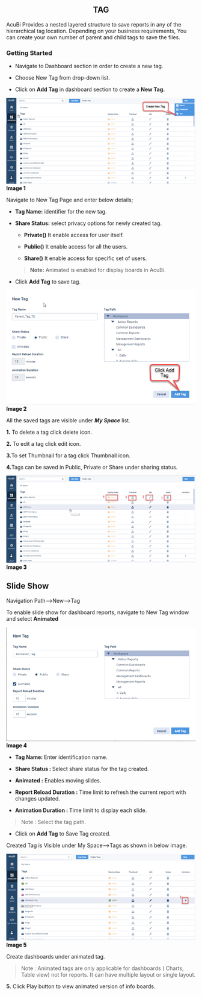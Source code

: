 

<center><h2>TAG</h2></center>

AcuBi Provides a nested layered structure to save reports in any of the hierarchical tag location. Depending on your business requirements, You can create your own number of parent and child tags to save the files.

### Getting Started

- Navigate to Dashboard section in order to create a new tag.

- Choose  New Tag from drop-down list.
 
- Click on  <b>Add Tag</b> in dashboard section to create a  <b>New Tag.</b>

![enter image description here](https://raw.githubusercontent.com/sv18042016/fp1/e259d71617b5bb38a9b8ae6697c3471f5ac5f3a9/images/New_version5/td_tag_image1.png)
 <b><Font color = " black">Image 1</font></b>

Navigate to New Tag Page and enter below details;
-   <b>Tag Name:</b>  identifier for the new tag.
-   <b>Share Status:</b>  select privacy options for newly created tag.
    -   <b>Private()</b> It enable access for user itself.
    
    -   <b>Public()</b>  It enable access for all the users.
    
    -   <b>Share()</b> It enable access for specific set of users.
    
    > <b>Note:</b> Animated is enabled for display boards in AcuBi.

- Click <b>Add Tag</b> to save tag.
    
![enter image description here](https://raw.githubusercontent.com/sv18042016/fp1/2e6348e6143a7ab1ab62a6877134a83e403f3f29/images/New_version5/td_tag_image2.png)
 <b><Font color = " black">Image 2</font></b>       

All the saved tags are visible under <b><i>My Space</i></b> list.

<b>1.</b> To delete a tag click delete icon.

<b>2.</b>  To edit a tag click edit icon.

<b>3.</b>To set Thumbnail for a tag click Thumbnail icon.

<b>4.</b>Tags can be saved in Public, Private or Share under sharing status. 

![enter image description here](https://raw.githubusercontent.com/sv18042016/fp1/8dcb435f47c4b5e712642714b168700fcfb5e5d4/images/New_version5/td_tag_image3.png)
 <b><Font color = " black">Image 3</font></b>

## Slide Show

Navigation Path-->New-->Tag

To enable slide show for dashboard reports, navigate to New Tag window and select <b>Animated</b> 

![enter image description here](https://github.com/sv18042016/fp1/blob/master/images/New_version5/td_tag_image5.png?raw=true)
 <b><Font color = " black">Image 4</font></b>
 
 - <b> Tag Name: </b>  Enter identification name.
 
 - <b>Share Status : </b> Select share status for the tag created.
 
 -  <b> Animated :</b> Enables moving slides. 
 
 - <b> Report Reload Duration :</b> Time limit to refresh the current report with changes updated.

- <b> Animation Duration : </b> Time limit to display each slide.

> Note : Select the tag path.
 
 - Click on <b>Add Tag</b> to Save Tag created.

Created Tag is Visible under My Space-->Tags as shown in below image.

![enter image description here](https://raw.githubusercontent.com/sv18042016/fp1/fddce2eee41e81c4d4db348c696b653e80891944/images/New_version5/td_tag_image6.png)
 <b><Font color = " black">Image 5</font></b>

Create dashboards under animated tag.

> Note :  Animated tags are only applicable for dashboards ( Charts, Table view) not for reports. It can have multiple layout or single layout.

<b>5.</b>  Click Play button to  view animated version of info boards.
<!--stackedit_data:
eyJoaXN0b3J5IjpbLTE2MTY3NDc5NTMsLTgwMTgwNzc5MywtMT
IxMDg0MzQ3MywxNDQ1MjYxNDQxLC02MjM1MjI2NTUsODQxOTI4
MjMxLDQxMTAxMDA0MiwtNjQyNjQ1MTU5LC0xNDc1MjEzMjM1LD
E5MjI5MDE1NiwtNTM4NDQwOTAyLC0xMDg0NjQ1MDIsMTI1OTg5
MjY2NCwxMzI3MjQ2MTQ4LDg5OTQzMTA2NywtNTU1NDcxOTAxLC
0xMjg4MjU0OTI4LDE0MzU0MDE0ODAsLTU5ODg1NjMxMl19
-->